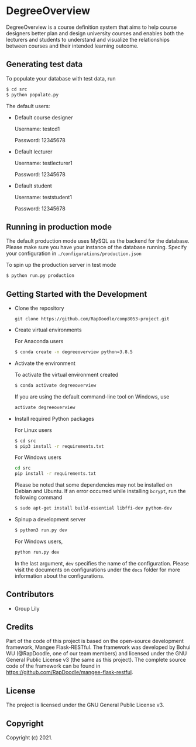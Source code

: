 # DegreeOverview
DegreeOverview is a course definition system that aims to help course designers better plan and design university courses and enables both the lecturers and students to understand and visualize the relationships between courses and their intended learning outcome.

## Generating test data

To populate your database with test data, run

  ```bash
  $ cd src
  $ python populate.py
  ```

The default users:

- Default course designer

  Username: testcd1

  Password: 12345678

- Default lecturer

  Username: testlecturer1

  Password: 12345678

- Default student

  Username: teststudent1

  Password: 12345678

## Running in production mode

The default production mode uses MySQL as the backend for the database. Please make sure you have your instance of the database running. Specify your configuration in `./configurations/production.json`

To spin up the production server in test mode

```bash
$ python run.py production
```

## Getting Started with the Development

- Clone the repository

  ```shell
  git clone https://github.com/RapDoodle/comp3053-project.git
  ```

- Create virtual environments

  For Anaconda users
  ```bash
  $ conda create -n degreeoverview python=3.8.5
  ```

- Activate the environment

  To activate the virtual environment created
  ```bash
  $ conda activate degreeoverview
  ```

  If you are using the default command-line tool on Windows, use
  ```bash
  activate degreeoverview
  ```

- Install required Python packages

  For Linux users
  ```bash
  $ cd src
  $ pip3 install -r requirements.txt
  ```

  For Windows users
  ```bash
  cd src
  pip install -r requirements.txt
  ```

  Please be noted that some dependencies may not be installed on Debian and Ubuntu. If an error occurred while installing `bcrypt`, run the following command

  ```bash
  $ sudo apt-get install build-essential libffi-dev python-dev
  ```

- Spinup a development server

  ```bash
  $ python3 run.py dev
  ```
  For Windows users,
  ```bash
  python run.py dev
  ```
  In the last argument, `dev` specifies the name of the configuration. Please visit the documents on configurations under the `docs` folder for more information about the configurations.

## Contributors
- Group Lily

## Credits
Part of the code of this project is based on the open-source development framework, Mangee Flask-RESTful. The framework was developed by Bohui WU (@RapDoodle, one of our team members) and licensed under the GNU General Public License v3 (the same as this project). The complete source code of the framework can be found in https://github.com/RapDoodle/mangee-flask-restful.

## License
The project is licensed under the GNU General Public License v3.

## Copyright
Copyright (c) 2021.
